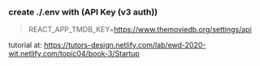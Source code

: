 ### create ./.env with (API Key (v3 auth))
   > REACT_APP_TMDB_KEY=https://www.themoviedb.org/settings/api

tutorial at: https://tutors-design.netlify.com/lab/ewd-2020-wit.netlify.com/topic04/book-3/Startup
